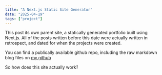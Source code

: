 ```yaml
---
title: "A Next.js Static Site Generator"
date: "2025-04-19"
tags: ["project"]
---
```


<span class="first">T</span>his post its own parent site, a statically generated portfolio built using Next.js. All of the posts written before this date were actually written in retrospect, and dated for when the projects were created.

You can find a publically available github repo, including the raw markdown blog files on [my github](https://github.com/TotalUmbrella/totalumbrel.la)

So how does this site actually work? 